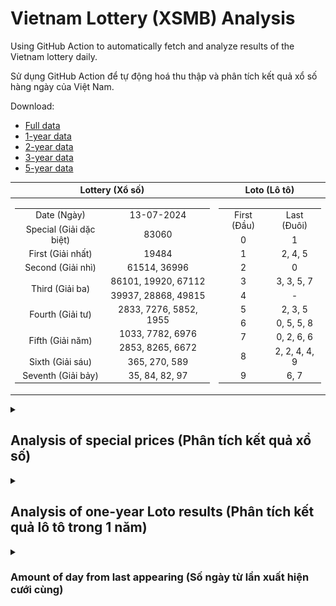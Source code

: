 # Vietnam Lottery (XSMB) Analysis

Using GitHub Action to automatically fetch and analyze results of the Vietnam lottery daily.

Sử dụng GitHub Action để tự động hoá thu thập và phân tích kết quả xổ số hàng ngày của Việt Nam.

Download:

* [Full data](https://raw.githubusercontent.com/khiemdoan/vietnam-lottery-xsmb-analysis/main/results/xsmb.csv)
* [1-year data](https://raw.githubusercontent.com/khiemdoan/vietnam-lottery-xsmb-analysis/main/results/xsmb_1_year.csv)
* [2-year data](https://raw.githubusercontent.com/khiemdoan/vietnam-lottery-xsmb-analysis/main/results/xsmb_2_year.csv)
* [3-year data](https://raw.githubusercontent.com/khiemdoan/vietnam-lottery-xsmb-analysis/main/results/xsmb_3_year.csv)
* [5-year data](https://raw.githubusercontent.com/khiemdoan/vietnam-lottery-xsmb-analysis/main/results/xsmb_5_year.csv)

| Lottery (Xổ số) | Loto (Lô tô) |
| :------------: | :----------: |
| <table><tr><td>Date (Ngày)</td><td>13-07-2024</td></tr><tr><td>Special (Giải dặc biệt)</td><td>83060</td></tr><tr><td>First (Giải nhất)</td><td>19484</td></tr><tr><td>Second (Giải nhì)</td><td>61514, 36996</td></tr><tr><td rowspan="2">Third (Giải ba)</td><td>86101, 19920, 67112</td></tr><tr><td>39937, 28868, 49815</td></tr><tr><td>Fourth (Giải tư)</td><td>2833, 7276, 5852, 1955</td></tr><tr><td rowspan="2">Fifth (Giải năm)</td><td>1033, 7782, 6976</td></tr><tr><td>2853, 8265, 6672</td></tr><tr><td>Sixth (Giải sáu)</td><td>365, 270, 589</td></tr><tr><td>Seventh (Giải bảy)</td><td>35, 84, 82, 97</td></tr></table> | <table><tr><td>First (Đầu)</td><td>Last (Đuôi)</td></tr><tr><td>0</td><td>1</td></tr><tr><td>1</td><td>2, 4, 5</td></tr><tr><td>2</td><td>0</td></tr><tr><td>3</td><td>3, 3, 5, 7</td></tr><tr><td>4</td><td>-</td></tr><tr><td>5</td><td>2, 3, 5</td></tr><tr><td>6</td><td>0, 5, 5, 8</td></tr><tr><td>7</td><td>0, 2, 6, 6</td></tr><tr><td>8</td><td>2, 2, 4, 4, 9</td></tr><tr><td>9</td><td>6, 7</td></tr></table> |

<details>
  <summary><h2>Analysis of special prices (Phân tích kết quả xổ số)</h2></summary>
  <h3>Amount of day from last appearing (Số ngày từ lần xuất hiện cuối cùng)</h3>

  ![Delta](images/special_delta.jpg)

  <h3>Top 10 amount of day from last appearing (Top 10 số lâu chưa xuất hiện)</h3>

  ![Delta top 10](images/special_delta_top_10.jpg)
</details>

<details>
  <summary><h2>Analysis of one-year Loto results (Phân tích kết quả lô tô trong 1 năm)</h2></summary>

  Max: 125. Min: 66.

  Mean: 97.74. Standard deviation: 11.07.

  <h3>Detail (Chi tiết)</h3>

  ![Detail](images/heatmap.jpg)

  <h3>Top 10</h3>

  ![Top 10](images/top-10.jpg)

  <h3>Distribution (Phân bổ)</h3>

  ![Distribution](images/distribution.jpg)
</details>

<details>
  <summary><h3>Amount of day from last appearing (Số ngày từ lần xuất hiện cưới cùng)</h2></summary>

  ![Delta](images/delta.jpg)

  <h3>Top 10 amount of day from last appearing (Top 10 số lâu chưa xuất hiện)</h3>

  ![Delta top 10](images/delta_top_10.jpg)
</details>